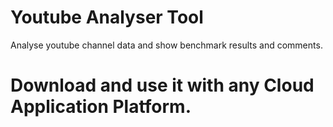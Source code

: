 # Youtube Analyser Tool

Analyse youtube channel data and show benchmark results and comments.

# Download and use it with any Cloud Application Platform.
